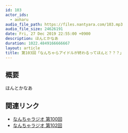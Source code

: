 ```yaml
---
id: 103
actor_ids:
  - aoharu
audio_file_path: https://files.nantyara.com/103.mp3
audio_file_size: 24626191
date: Fri, 27 Dec 2019 22:55:00 +0900
description: ほんとかなあ
duration: 1022.4849166666667
layout: article
title: 第103回「なんちゃらアイドルが終わるってほんと？？？」
---
```

## 概要

ほんとかなあ

## 関連リンク

* [なんちゃラジオ 第100回](https://podcast.nantyara.com/episode/100)
* [なんちゃラジオ 第102回](https://podcast.nantyara.com/episode/102)
